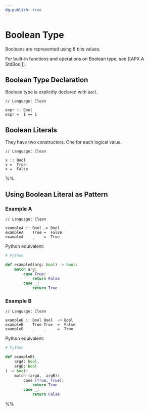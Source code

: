 ```yaml
---
dg-publish: true
---
```


# Boolean Type

Booleans are represented using 8 bits values.

For built-in functions and operations on Boolean type, see [[APX A StdBool]].

## Boolean Type Declaration

Boolean type is explicitly declared with `Bool`.

```Clean
// Language: Clean

expr :: Bool
expr =  1 == 1
```

## Boolean Literals

They have two constructors.
One for each logical value.

```Clean
// Language: Clean

x :: Bool
x =  True
x =  False
```

%%
## Using Boolean Literal as Pattern

### Example A

```Clean
// Language: Clean

exampleA :: Bool -> Bool
exampleA    True =  False
exampleA    _    =  True
```

Python equivalent:

```Python
# Python

def exampleA(arg: bool) -> bool:
	match arg:
		case True:
			return False
		case _:
			return True
```

### Example B

```Clean
// Language: Clean

exampleB :: Bool Bool  -> Bool
exampleB    True True  =  False
exampleB    _    _     =  True
```

Python equivalent:

```Python
# Python

def exampleB(
	argA: bool, 
	argB: bool
) -> bool:
	match (argA,  argB):
		case (True, True):
			return True
		case _:
			return False
```
%%